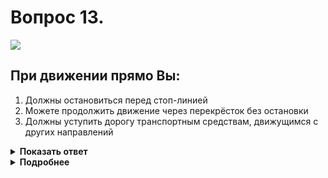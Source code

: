 # Вопрос 13.

![](https://s.drom.ru/i24227/pdd/tickets/2016/1542608276.jpg)

## При движении прямо Вы:

1. Должны остановиться перед стоп-линией
2. Можете продолжить движение через перекрёсток без остановки
3. Должны уступить дорогу транспортным средствам, движущимся с других направлений

<details>
<summary><b>Показать ответ</b></summary>
Правильный ответ: 2
</details>
<details>
<summary><b>Подробнее</b></summary>
Перекрёсток регулируемый. В этом случае знаки приоритета, а в их число входит и знак 2.5 «Движение без остановки запрещено», согласно принципу приоритетности регулирования дорожного движения, «не работают», т.е. ими мы не руководствуемся. Горит зелёный сигнал светофора. Продолжаете движение через перекрёсток без остановки.
(Пункты 6.2, 6.15, 13.3 ПДД)
</details>